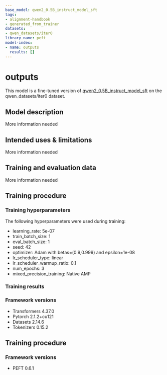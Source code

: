 ```yaml
---
base_model: qwen2_0.5B_instruct_model_sft
tags:
- alignment-handbook
- generated_from_trainer
datasets:
- qwen_datasets/iter0
library_name: peft
model-index:
- name: outputs
  results: []
---
```


<!-- This model card has been generated automatically according to the information the Trainer had access to. You
should probably proofread and complete it, then remove this comment. -->

# outputs

This model is a fine-tuned version of [qwen2_0.5B_instruct_model_sft](https://huggingface.co/qwen2_0.5B_instruct_model_sft) on the qwen_datasets/iter0 dataset.

## Model description

More information needed

## Intended uses & limitations

More information needed

## Training and evaluation data

More information needed

## Training procedure

### Training hyperparameters

The following hyperparameters were used during training:
- learning_rate: 5e-07
- train_batch_size: 1
- eval_batch_size: 1
- seed: 42
- optimizer: Adam with betas=(0.9,0.999) and epsilon=1e-08
- lr_scheduler_type: linear
- lr_scheduler_warmup_ratio: 0.1
- num_epochs: 3
- mixed_precision_training: Native AMP

### Training results



### Framework versions

- Transformers 4.37.0
- Pytorch 2.1.2+cu121
- Datasets 2.14.6
- Tokenizers 0.15.2
## Training procedure


### Framework versions


- PEFT 0.6.1
